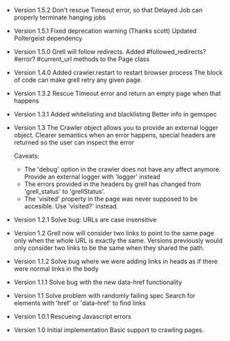 * Version 1.5.2
  Don't rescue Timeout error, so that Delayed Job can properly terminate hanging jobs

* Version 1.5.1
  Fixed deprecation warning (Thanks scott)
  Updated Poltergeist dependency

* Version 1.5.0
  Grell will follow redirects.
  Added #followed_redirects? #error? #current_url methods to the Page class

* Version 1.4.0
  Added crawler.restart to restart browser process
  The block of code can make grell retry any given page.

* Version 1.3.2
  Rescue Timeout error and return an empty page when that happens

* Version 1.3.1
  Added whitelisting and blacklisting
  Better info in gemspec

* Version 1.3
  The Crawler object allows you to provide an external logger object.
  Clearer semantics when an error happens, special headers are returned so the user can inspect the error

  Caveats:
  - The 'debug' option in the crawler does not have any affect anymore. Provide an external logger with 'logger' instead
  - The errors provided in the headers by grell has changed from 'grell_status' to 'grellStatus'.
  - The 'visited' property in the page was never supposed to be accesible. Use 'visited?' instead.

* Version 1.2.1
  Solve bug: URLs are case insensitive

* Version 1.2
  Grell now will consider two links to point to the same page only when the whole URL is exactly the same.
  Versions previously would only consider two links to be the same when they shared the path.

* Version 1.1.2
  Solve bug where we were adding links in heads as if there were normal links in the body

* Version 1.1.1
  Solve bug with the new data-href functionality

* Version 1.1
  Solve problem with randomly failing spec
  Search for elements with 'href' or 'data-href' to find links

* Version 1.0.1
  Rescueing Javascript errors

* Version 1.0
  Initial implementation
  Basic support to crawling pages.
